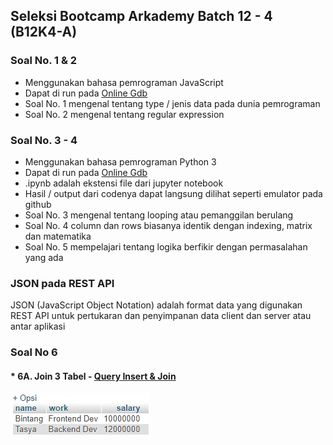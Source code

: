 ## Seleksi Bootcamp Arkademy Batch 12 - 4 (B12K4-A)

### Soal No. 1 & 2
* Menggunakan bahasa pemrograman JavaScript
* Dapat di run pada [Online Gdb](https://www.onlinegdb.com/)
* Soal No. 1 mengenal tentang type / jenis data pada dunia pemrograman
* Soal No. 2 mengenal tentang regular expression

### Soal No. 3 - 4
* Menggunakan bahasa pemrograman Python 3
* Dapat di run pada [Online Gdb](https://www.onlinegdb.com/)
* .ipynb adalah ekstensi file dari jupyter notebook
* Hasil / output dari codenya dapat langsung dilihat seperti emulator pada github
* Soal No. 3 mengenal tentang looping atau pemanggilan berulang
* Soal No. 4 column dan rows biasanya identik dengan indexing, matrix dan matematika
* Soal No. 5 mempelajari tentang logika berfikir dengan permasalahan yang ada

### JSON pada REST API
JSON (JavaScript Object Notation) adalah format data yang digunakan REST API untuk pertukaran dan penyimpanan data client dan server atau antar aplikasi

### Soal No 6
#### * 6A. Join 3 Tabel - [Query Insert & Join](https://github.com/Derida23/B12K4-A-Arkademy/blob/master/6/6A.sql)
![join](https://github.com/Derida23/B12K4-A-Arkademy/blob/master/6/6A.jpg)
